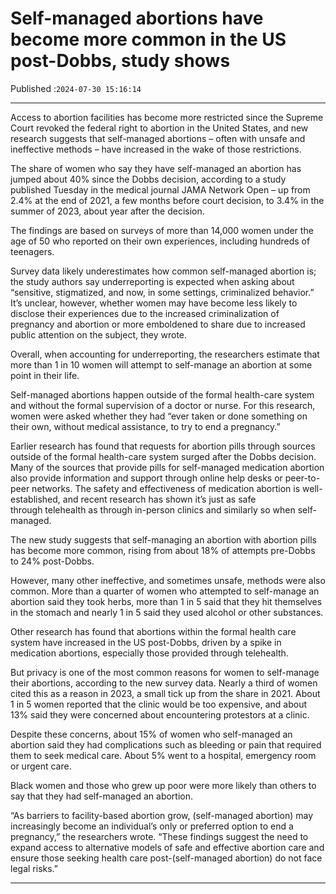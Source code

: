 # Self-managed abortions have become more common in the US post-Dobbs, study shows

Published :`2024-07-30 15:16:14`

---

Access to abortion facilities has become more restricted since the Supreme Court revoked the federal right to abortion in the United States, and new research suggests that self-managed abortions – often with unsafe and ineffective methods – have increased in the wake of those restrictions.

The share of women who say they have self-managed an abortion has jumped about 40% since the Dobbs decision, according to a study published Tuesday in the medical journal JAMA Network Open – up from 2.4% at the end of 2021, a few months before court decision, to 3.4% in the summer of 2023, about year after the decision.

The findings are based on surveys of more than 14,000 women under the age of 50 who reported on their own experiences, including hundreds of teenagers.

Survey data likely underestimates how common self-managed abortion is; the study authors say underreporting is expected when asking about “sensitive, stigmatized, and now, in some settings, criminalized behavior.” It’s unclear, however, whether women may have become less likely to disclose their experiences due to the increased criminalization of pregnancy and abortion or more emboldened to share due to increased public attention on the subject, they wrote.

Overall, when accounting for underreporting, the researchers estimate that more than 1 in 10 women will attempt to self-manage an abortion at some point in their life.

Self-managed abortions happen outside of the formal health-care system and without the formal supervision of a doctor or nurse. For this research, women were asked whether they had “ever taken or done something on their own, without medical assistance, to try to end a pregnancy.”

Earlier research has found that requests for abortion pills through sources outside of the formal health-care system surged after the Dobbs decision. Many of the sources that provide pills for self-managed medication abortion also provide information and support through online help desks or peer-to-peer networks. The safety and effectiveness of medication abortion is well-established, and recent research has shown it’s just as safe through telehealth as through in-person clinics and similarly so when self-managed.

The new study suggests that self-managing an abortion with abortion pills has become more common, rising from about 18% of attempts pre-Dobbs to 24% post-Dobbs.

However, many other ineffective, and sometimes unsafe, methods were also common. More than a quarter of women who attempted to self-manage an abortion said they took herbs, more than 1 in 5 said that they hit themselves in the stomach and nearly 1 in 5 said they used alcohol or other substances.

Other research has found that abortions within the formal health care system have increased in the US post-Dobbs, driven by a spike in medication abortions, especially those provided through telehealth.

But privacy is one of the most common reasons for women to self-manage their abortions, according to the new survey data. Nearly a third of women cited this as a reason in 2023, a small tick up from the share in 2021. About 1 in 5 women reported that the clinic would be too expensive, and about 13% said they were concerned about encountering protestors at a clinic.

Despite these concerns, about 15% of women who self-managed an abortion said they had complications such as bleeding or pain that required them to seek medical care. About 5% went to a hospital, emergency room or urgent care.

Black women and those who grew up poor were more likely than others to say that they had self-managed an abortion.

“As barriers to facility-based abortion grow, (self-managed abortion) may increasingly become an individual’s only or preferred option to end a pregnancy,” the researchers wrote. “These findings suggest the need to expand access to alternative models of safe and effective abortion care and ensure those seeking health care post-(self-managed abortion) do not face legal risks.”

---

